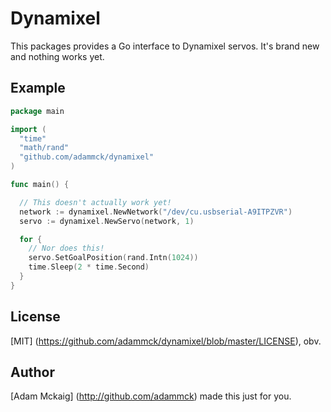 # Dynamixel

This packages provides a Go interface to Dynamixel servos. It's brand new and
nothing works yet.


## Example

```go
package main

import (
  "time"
  "math/rand"
  "github.com/adammck/dynamixel"
)

func main() {

  // This doesn't actually work yet!
  network := dynamixel.NewNetwork("/dev/cu.usbserial-A9ITPZVR")
  servo := dynamixel.NewServo(network, 1)

  for {
    // Nor does this!
    servo.SetGoalPosition(rand.Intn(1024))
    time.Sleep(2 * time.Second)
  }
}
```


## License

[MIT] (https://github.com/adammck/dynamixel/blob/master/LICENSE), obv.


## Author

[Adam Mckaig] (http://github.com/adammck) made this just for you.
